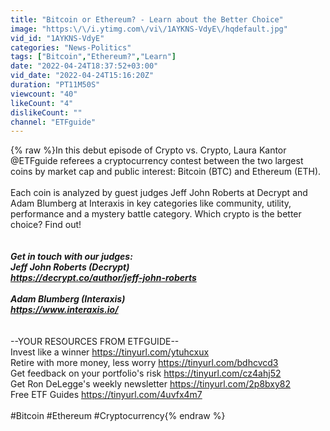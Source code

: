 ```yaml
---
title: "Bitcoin or Ethereum? - Learn about the Better Choice"
image: "https:\/\/i.ytimg.com\/vi\/1AYKNS-VdyE\/hqdefault.jpg"
vid_id: "1AYKNS-VdyE"
categories: "News-Politics"
tags: ["Bitcoin","Ethereum?","Learn"]
date: "2022-04-24T18:37:52+03:00"
vid_date: "2022-04-24T15:16:20Z"
duration: "PT11M50S"
viewcount: "40"
likeCount: "4"
dislikeCount: ""
channel: "ETFguide"
---
```

{% raw %}In this debut episode of Crypto vs. Crypto, Laura Kantor @ETFguide referees a cryptocurrency contest between the two largest coins by market cap and public interest: Bitcoin (BTC) and Ethereum (ETH).<br /><br />Each coin is analyzed by guest judges Jeff John Roberts at Decrypt and Adam Blumberg at Interaxis in key categories like community, utility, performance and a mystery battle category. Which crypto is the better choice? Find out!  <br /><br />*********<br />Get in touch with our judges:<br />Jeff John Roberts (Decrypt)<br /><a rel="nofollow" target="blank" href="https://decrypt.co/author/jeff-john-roberts">https://decrypt.co/author/jeff-john-roberts</a><br /><br />Adam Blumberg (Interaxis)<br /><a rel="nofollow" target="blank" href="https://www.interaxis.io/">https://www.interaxis.io/</a><br /><br />*********<br />--YOUR RESOURCES FROM ETFGUIDE--<br />Invest like a winner <a rel="nofollow" target="blank" href="https://tinyurl.com/ytuhcxux">https://tinyurl.com/ytuhcxux</a><br />Retire with more money, less worry <a rel="nofollow" target="blank" href="https://tinyurl.com/bdhcvcd3">https://tinyurl.com/bdhcvcd3</a><br />Get feedback on your portfolio's risk <a rel="nofollow" target="blank" href="https://tinyurl.com/cz4ahj52">https://tinyurl.com/cz4ahj52</a><br />Get Ron DeLegge's weekly newsletter <a rel="nofollow" target="blank" href="https://tinyurl.com/2p8bxy82">https://tinyurl.com/2p8bxy82</a><br />Free ETF Guides <a rel="nofollow" target="blank" href="https://tinyurl.com/4uvfx4m7">https://tinyurl.com/4uvfx4m7</a><br /><br />#Bitcoin #Ethereum #Cryptocurrency{% endraw %}
